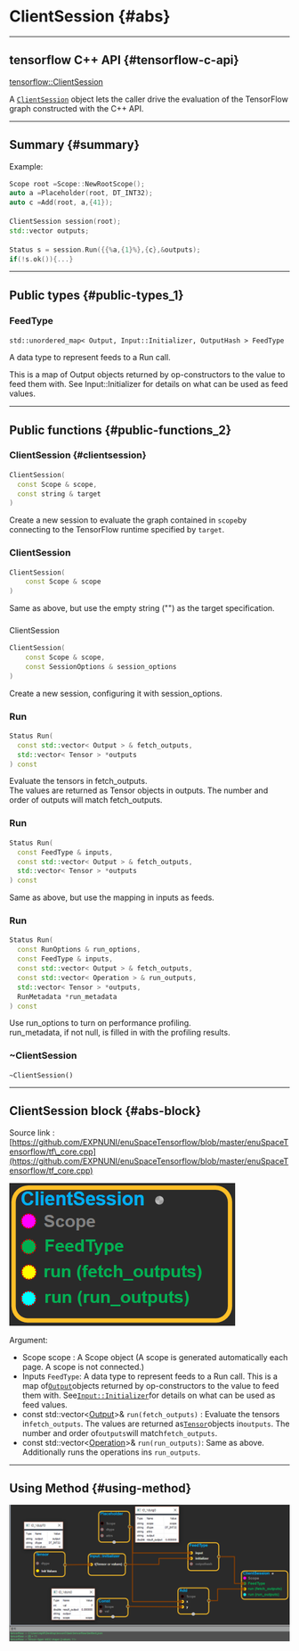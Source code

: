 # ClientSession {#abs}

---

## tensorflow C++ API {#tensorflow-c-api}

[tensorflow::ClientSession](https://www.tensorflow.org/api_docs/cc/class/tensorflow/client-session.html)

A [`ClientSession`](https://www.tensorflow.org/api_docs/cc/class/tensorflow/client-session.html#classtensorflow_1_1_client_session) object lets the caller drive the evaluation of the TensorFlow graph constructed with the C++ API.

---

## Summary {#summary}

Example:

```cpp
Scope root =Scope::NewRootScope();
auto a =Placeholder(root, DT_INT32);
auto c =Add(root, a,{41});

ClientSession session(root);
std::vector outputs;

Status s = session.Run({{%a,{1}%},{c},&outputs);
if(!s.ok()){...}
```

---

## Public types {#public-types_1}

### FeedType

`std::unordered_map< Output, Input::Initializer, OutputHash > FeedType`

A data type to represent feeds to a Run call.

This is a map of Output objects returned by op-constructors to the value to feed them with. See Input::Initializer for details on what can be used as feed values.

---

## Public functions {#public-functions_2}

### ClientSession {#clientsession}

```cpp
ClientSession(
  const Scope & scope,
  const string & target
)
```

Create a new session to evaluate the graph contained in `scope`by connecting to the TensorFlow runtime specified by `target`.

### ClientSession

```cpp
ClientSession(
    const Scope & scope
)
```

Same as above, but use the empty string \(""\) as the target specification.

### 

ClientSession

```cpp
ClientSession(
    const Scope & scope,
    const SessionOptions & session_options
)
```

Create a new session, configuring it with session\_options.

### Run

```cpp
Status Run(
  const std::vector< Output > & fetch_outputs,
  std::vector< Tensor > *outputs
) const
```

Evaluate the tensors in fetch\_outputs.  
 The values are returned as Tensor objects in outputs. The number and order of outputs will match fetch\_outputs.

### Run

```cpp
Status Run(
  const FeedType & inputs,
  const std::vector< Output > & fetch_outputs,
  std::vector< Tensor > *outputs
) const
```

Same as above, but use the mapping in inputs as feeds.

### Run

```cpp
Status Run(
  const RunOptions & run_options,
  const FeedType & inputs,
  const std::vector< Output > & fetch_outputs,
  const std::vector< Operation > & run_outputs,
  std::vector< Tensor > *outputs,
  RunMetadata *run_metadata
) const
```

Use run\_options to turn on performance profiling.  
 run\_metadata, if not null, is filled in with the profiling results.

### ~ClientSession

```
~ClientSession()
```

---

## ClientSession block {#abs-block}

Source link :[https://github.com/EXPNUNI/enuSpaceTensorflow/blob/master/enuSpaceTensorflow/tf\_core.cpp](https://github.com/EXPNUNI/enuSpaceTensorflow/blob/master/enuSpaceTensorflow/tf_core.cpp)

![](/assets/core/clientsession1.png)

Argument:

* Scope scope : A Scope object \(A scope is generated automatically each page. A scope is not connected.\)
* Inputs `FeedType`: A data type to represent feeds to a Run call. This is a map of[`Output`](https://www.tensorflow.org/api_docs/cc/class/tensorflow/output.html#classtensorflow_1_1_output)objects returned by op-constructors to the value to feed them with. See[`Input::Initializer`](https://www.tensorflow.org/api_docs/cc/struct/tensorflow/input/initializer.html#structtensorflow_1_1_input_1_1_initializer)for details on what can be used as feed values.
* const std::vector&lt;[Output](https://www.tensorflow.org/api_docs/cc/class/tensorflow/output.html#classtensorflow_1_1_output)&gt;& `run(fetch_outputs)` : Evaluate the tensors in`fetch_outputs`. The values are returned as[`Tensor`](https://www.tensorflow.org/api_docs/cc/class/tensorflow/tensor.html#classtensorflow_1_1_tensor)objects in`outputs`. The number and order of`outputs`will match`fetch_outputs`.
* const std::vector&lt;[Operation](https://www.tensorflow.org/api_docs/cc/class/tensorflow/operation.html#classtensorflow_1_1_operation)&gt;& `run(run_outputs)`: Same as above. Additionally runs the operations ins `run_outputs`.

---

## Using Method {#using-method}

![](/assets/core/clientsession2.png)

